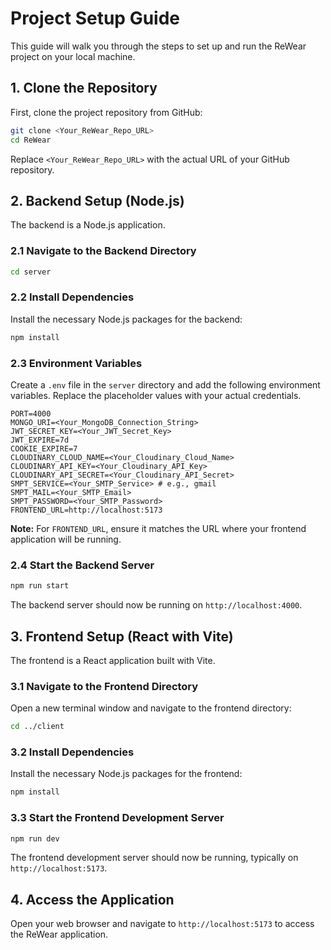 # Project Setup Guide

This guide will walk you through the steps to set up and run the ReWear project on your local machine.

## 1. Clone the Repository

First, clone the project repository from GitHub:

```bash
git clone <Your_ReWear_Repo_URL>
cd ReWear
```
Replace `<Your_ReWear_Repo_URL>` with the actual URL of your GitHub repository.

## 2. Backend Setup (Node.js)

The backend is a Node.js application.

### 2.1 Navigate to the Backend Directory

```bash
cd server
```

### 2.2 Install Dependencies

Install the necessary Node.js packages for the backend:

```bash
npm install
```

### 2.3 Environment Variables

Create a `.env` file in the `server` directory and add the following environment variables. Replace the placeholder values with your actual credentials.

```
PORT=4000
MONGO_URI=<Your_MongoDB_Connection_String>
JWT_SECRET_KEY=<Your_JWT_Secret_Key>
JWT_EXPIRE=7d
COOKIE_EXPIRE=7
CLOUDINARY_CLOUD_NAME=<Your_Cloudinary_Cloud_Name>
CLOUDINARY_API_KEY=<Your_Cloudinary_API_Key>
CLOUDINARY_API_SECRET=<Your_Cloudinary_API_Secret>
SMPT_SERVICE=<Your_SMTP_Service> # e.g., gmail
SMPT_MAIL=<Your_SMTP_Email>
SMPT_PASSWORD=<Your_SMTP_Password>
FRONTEND_URL=http://localhost:5173
```
**Note:** For `FRONTEND_URL`, ensure it matches the URL where your frontend application will be running.

### 2.4 Start the Backend Server

```bash
npm run start
```
The backend server should now be running on `http://localhost:4000`.

## 3. Frontend Setup (React with Vite)

The frontend is a React application built with Vite.

### 3.1 Navigate to the Frontend Directory

Open a new terminal window and navigate to the frontend directory:

```bash
cd ../client
```

### 3.2 Install Dependencies

Install the necessary Node.js packages for the frontend:

```bash
npm install
```

### 3.3 Start the Frontend Development Server

```bash
npm run dev
```
The frontend development server should now be running, typically on `http://localhost:5173`.

## 4. Access the Application

Open your web browser and navigate to `http://localhost:5173` to access the ReWear application.